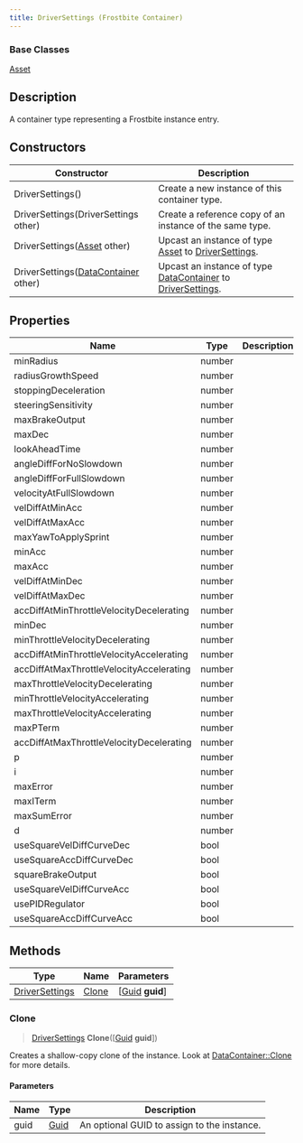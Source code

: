 ```yaml
---
title: DriverSettings (Frostbite Container)
---
```

### Base Classes

[Asset](Asset)

## Description

A container type representing a Frostbite instance entry.

## Constructors

| Constructor                                                               | Description                                                                                                         |
| ------------------------------------------------------------------------- | ------------------------------------------------------------------------------------------------------------------- |
| DriverSettings()                                                          | Create a new instance of this container type.                                                                       |
| DriverSettings(DriverSettings other)                                      | Create a reference copy of an instance of the same type.                                                            |
| DriverSettings([Asset](Asset) other)                                      | Upcast an instance of type [Asset](Asset) to [DriverSettings](DriverSettings).                                      |
| DriverSettings([DataContainer](/vext/ref/cls/shr/datacontainer) other) | Upcast an instance of type [DataContainer](/vext/ref/cls/shr/datacontainer) to [DriverSettings](DriverSettings). |

## Properties

| Name                                     | Type   | Description |
| ---------------------------------------- | ------ | ----------- |
| minRadius                                | number |             |
| radiusGrowthSpeed                        | number |             |
| stoppingDeceleration                     | number |             |
| steeringSensitivity                      | number |             |
| maxBrakeOutput                           | number |             |
| maxDec                                   | number |             |
| lookAheadTime                            | number |             |
| angleDiffForNoSlowdown                   | number |             |
| angleDiffForFullSlowdown                 | number |             |
| velocityAtFullSlowdown                   | number |             |
| velDiffAtMinAcc                          | number |             |
| velDiffAtMaxAcc                          | number |             |
| maxYawToApplySprint                      | number |             |
| minAcc                                   | number |             |
| maxAcc                                   | number |             |
| velDiffAtMinDec                          | number |             |
| velDiffAtMaxDec                          | number |             |
| accDiffAtMinThrottleVelocityDecelerating | number |             |
| minDec                                   | number |             |
| minThrottleVelocityDecelerating          | number |             |
| accDiffAtMinThrottleVelocityAccelerating | number |             |
| accDiffAtMaxThrottleVelocityAccelerating | number |             |
| maxThrottleVelocityDecelerating          | number |             |
| minThrottleVelocityAccelerating          | number |             |
| maxThrottleVelocityAccelerating          | number |             |
| maxPTerm                                 | number |             |
| accDiffAtMaxThrottleVelocityDecelerating | number |             |
| p                                        | number |             |
| i                                        | number |             |
| maxError                                 | number |             |
| maxITerm                                 | number |             |
| maxSumError                              | number |             |
| d                                        | number |             |
| useSquareVelDiffCurveDec                 | bool   |             |
| useSquareAccDiffCurveDec                 | bool   |             |
| squareBrakeOutput                        | bool   |             |
| useSquareVelDiffCurveAcc                 | bool   |             |
| usePIDRegulator                          | bool   |             |
| useSquareAccDiffCurveAcc                 | bool   |             |

## Methods

| Type                             | Name            | Parameters                                     |
| -------------------------------- | --------------- | ---------------------------------------------- |
| [DriverSettings](DriverSettings) | [Clone](#clone) | \[[Guid](/vext/ref/cls/shr/guid) **guid**\] |

### Clone

> [DriverSettings](DriverSettings) **Clone**(\[[Guid](/vext/ref/cls/shr/guid) **guid**\])

Creates a shallow-copy clone of the instance. Look at [DataContainer::Clone](/vext/ref/cls/shr/datacontainer#clone) for more details.

#### Parameters

| Name | Type         | Description                                 |
| ---- | ------------ | ------------------------------------------- |
| guid | [Guid](Guid) | An optional GUID to assign to the instance. |
